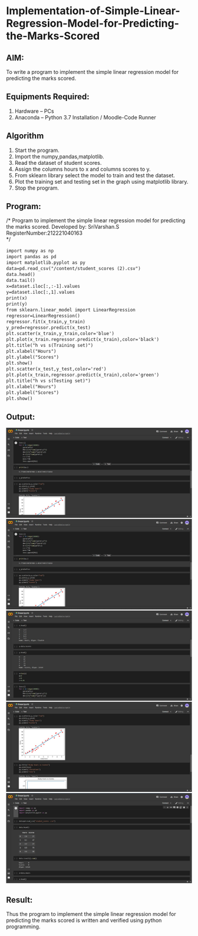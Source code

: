 # Implementation-of-Simple-Linear-Regression-Model-for-Predicting-the-Marks-Scored

## AIM:
To write a program to implement the simple linear regression model for predicting the marks scored.

## Equipments Required:
1. Hardware – PCs
2. Anaconda – Python 3.7 Installation / Moodle-Code Runner

## Algorithm
1. Start the program.
2. Import the numpy,pandas,matplotlib.
3. Read the dataset of student scores.
4. Assign the columns hours to x and columns scores to y.
5. From sklearn library select the model to train and test the dataset.
6. Plot the training set and testing set in the graph using matplotlib library.
7. Stop the program.

## Program:
/*
Program to implement the simple linear regression model for predicting the marks scored.
Developed by: SriVarshan.S
RegisterNumber:212221040163  
*/
```
import numpy as np
import pandas as pd
import matplotlib.pyplot as py
data=pd.read_csv("/content/student_scores (2).csv")
data.head()
data.tail()
x=dataset.iloc[:,:-1].values
y=dataset.iloc[:,1].values
print(x)
print(y)
from sklearn.linear_model import LinearRegression
regressor=LinearRegression()
regressor.fit(x_train,y_train)
y_pred=regressor.predict(x_test)
plt.scatter(x_train,y_train,color='blue')
plt.plot(x_train.regressor.predict(x_train),color='black')
plt.title("h vs s(Training set)")
plt.xlabel("Hours")
plt.ylabel("Scores")
plt.show()
plt.scatter(x_test,y_test,color='red')
plt.plot(x_train,regressor.predict(x_train),color='green')
plt.title("h vs s(Testing set)")
plt.xlabel("Hours")
plt.ylabel("Scores")
plt.show()
```

## Output:
![simple linear regression model for predicting the marks scored](https://github.com/srivarshan123/Implementation-of-Simple-Linear-Regression-Model-for-Predicting-the-Marks-Scored/blob/main/WhatsApp%20Image%202022-05-09%20at%209.37.43%20AM.jpeg)
![simple linear regression model for predicting the marks scored](https://github.com/srivarshan123/Implementation-of-Simple-Linear-Regression-Model-for-Predicting-the-Marks-Scored/blob/main/WhatsApp%20Image%202022-05-09%20at%209.37.43%20AM.jpeg)
![simple linear regression model for predicting the marks scored](https://github.com/srivarshan123/Implementation-of-Simple-Linear-Regression-Model-for-Predicting-the-Marks-Scored/blob/main/WhatsApp%20Image%202022-05-09%20at%209.37.47%20AM%20(2).jpeg)
![simple linear regression model for predicting the marks scored](https://github.com/srivarshan123/Implementation-of-Simple-Linear-Regression-Model-for-Predicting-the-Marks-Scored/blob/main/WhatsApp%20Image%202022-05-09%20at%209.37.47%20AM.jpeg)
![simple linear regression model for predicting the marks scored](https://github.com/srivarshan123/Implementation-of-Simple-Linear-Regression-Model-for-Predicting-the-Marks-Scored/blob/main/WhatsApp%20Image%202022-05-09%20at%209.38.03%20AM.jpeg)


## Result:
Thus the program to implement the simple linear regression model for predicting the marks scored is written and verified using python programming.
